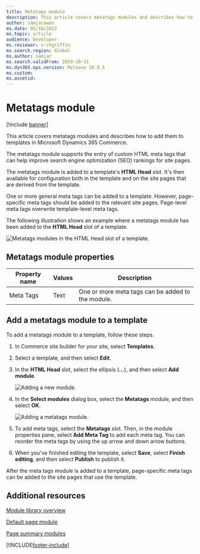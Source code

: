 ```yaml
---
title: Metatags module
description: This article covers metatags modules and describes how to add them to templates in Microsoft Dynamics 365 Commerce.
author: samjarawan
ms.date: 05/18/2022
ms.topic: article
audience: Developer
ms.reviewer: v-chgriffin
ms.search.region: Global
ms.author: samjar
ms.search.validFrom: 2019-10-31
ms.dyn365.ops.version: Release 10.0.5
ms.custom: 
ms.assetid: 
---
```


# Metatags module

[!include [banner](../includes/banner.md)]

This article covers metatags modules and describes how to add them to templates in Microsoft Dynamics 365 Commerce.

The metatags module supports the entry of custom HTML meta tags that can help improve search engine optimization (SEO) rankings for site pages.

The metatags module is added to a template's **HTML Head** slot. It's then available for configuration both in the template and on the site pages that are derived from the template.

One or more general meta tags can be added to a template. However, page-specific meta tags should be added to the relevant site pages. Page-level meta tags overwrite template-level meta tags. 

The following illustration shows an example where a metatags module has been added to the **HTML Head** slot of a template.

![Metatags modules in the HTML Head slot of a template.](../media/metatags-module-1.png)

## Metatags module properties

| Property name | Values | Description |
|---------------|--------|-------------|
| Meta Tags | Text | One or more meta tags can be added to the module. |

## Add a metatags module to a template

To add a metatags module to a template, follow these steps.

1. In Commerce site builder for your site, select **Templates**.
1. Select a template, and then select **Edit**.
1. In the **HTML Head** slot, select the ellipsis (**...**), and then select **Add module**.

    ![Adding a new module.](../media/metatags-module-2.png)

1. In the **Select modules** dialog box, select the **Metatags** module, and then select **OK**.

    ![Adding a metatags module.](../media/metatags-module-3.png)

1. To add meta tags, select the **Metatags** slot. Then, in the module properties pane, select **Add Meta Tag** to add each meta tag. You can reorder the meta tags by using the up arrow and down arrow buttons.
1. When you've finished editing the template, select **Save**, select **Finish editing**, and then select **Publish** to publish it.

After the meta tags module is added to a template, page-specific meta tags can be added to the site pages that use the template.

## Additional resources

[Module library overview](../starter-kit-overview.md)

[Default page module](default-page-module.md)

[Page summary modules](page-summary-module.md)

[!INCLUDE[footer-include](../../includes/footer-banner.md)]
